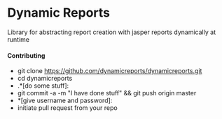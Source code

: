
# Dynamic Reports
Library for abstracting report creation with jasper reports dynamically at runtime

#### Contributing
- git clone https://github.com/dynamicreports/dynamicreports.git
- cd dynamicreports
- .*[do some stuff]:
- git commit -a -m "I have done stuff" && git push origin master
- *[give username and password]:
- initiate pull request from your repo

